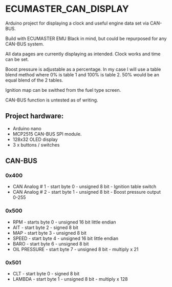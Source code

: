 # ECUMASTER_CAN_DISPLAY
 
Arduino project for displaying a clock and useful engine data set via CAN-BUS.

Build with ECUMASTER EMU Black in mind, but could be repurposed for any CAN-BUS system.

All data pages are currently displaying as intended. Clock works and time can be set.

Boost pressure is adjustable as a percentage. In my case I will use a table blend method where 0% is table 1 and 100% is table 2. 50% would be an equal blend of the 2 tables.

Ignition map can be swithed from the fuel type screen.

CAN-BUS function is untested as of writing.

## Project hardware:
- Arduino nano
- MCP2515 CAN-BUS SPI module.
- 128x32 OLED display
- 3 x buttons / switches

## CAN-BUS
### 0x400
- CAN Analog # 1 - start byte 0 - unsigned 8 bit - Ignition table switch
- CAN Analog # 2 - start byte 1 - unsigned 8 bit - Boost pressure output 0-255

### 0x500
- RPM - starts byte 0 - unsigned 16 bit little endian
- AIT - start byte 2 - signed 8 bit
- MAP - start byte 3 - unsigned 8 bit
- SPEED - start byte 4 - unsigned 16 bit little endian
- BARO - start byte 6 - unsigned 8 bit
- OIL PRESSURE - start byte 7 - unsigned 8 bit - multiply x 21

### 0x501
- CLT - start byte 0 - signed 8 bit
- LAMBDA - start byte 1 - unsigned 8 bit - multiply x 128